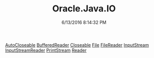 ﻿---
title: Oracle.Java.IO
date: 6/13/2016 8:14:32 PM
---

[AutoCloseable](T-Oracle.Java.IO.AutoCloseable.html)
[BufferedReader](T-Oracle.Java.IO.BufferedReader.html)
[Closeable](T-Oracle.Java.IO.Closeable.html)
[File](T-Oracle.Java.IO.File.html)
[FileReader](T-Oracle.Java.IO.FileReader.html)
[InputStream](T-Oracle.Java.IO.InputStream.html)
[InputStreamReader](T-Oracle.Java.IO.InputStreamReader.html)
[PrintStream](T-Oracle.Java.IO.PrintStream.html)
[Reader](T-Oracle.Java.IO.Reader.html)
